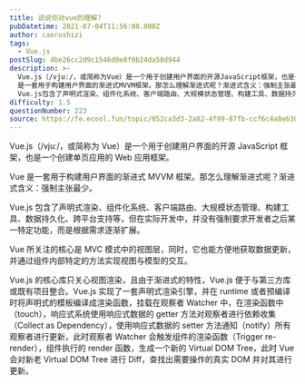 ```yaml
---
title: 说说你对vue的理解?
pubDatetime: 2021-07-04T11:56:08.000Z
author: caorushizi
tags:
  - Vue.js
postSlug: 4be26cc2d9c1546d0e0f0b24da50d944
description: >-
  Vue.js（/vjuː/，或简称为Vue）是一个用于创建用户界面的开源JavaScript框架，也是一个创建单页应用的Web应用框架。 Vue
  是一套用于构建用户界面的渐进式MVVM框架。那怎么理解渐进式呢？渐进式含义：强制主张最少。
  Vue.js包含了声明式渲染、组件化系统、客户端路由、大规模状态管理、构建工具、数据持久化、跨平台支持等，但在实际开发中，并没有强制要求开发者之后某一特定功能，而
difficulty: 1.5
questionNumber: 223
source: https://fe.ecool.fun/topic/052ca3d3-2a82-4f99-87fb-ccf6c4a8e630
---
```


Vue.js（/vjuː/，或简称为 Vue）是一个用于创建用户界面的开源 JavaScript 框架，也是一个创建单页应用的 Web 应用框架。

Vue 是一套用于构建用户界面的渐进式 MVVM 框架。那怎么理解渐进式呢？渐进式含义：强制主张最少。

Vue.js 包含了声明式渲染、组件化系统、客户端路由、大规模状态管理、构建工具、数据持久化、跨平台支持等，但在实际开发中，并没有强制要求开发者之后某一特定功能，而是根据需求逐渐扩展。

Vue 所关注的核心是 MVC 模式中的视图层，同时，它也能方便地获取数据更新，并通过组件内部特定的方法实现视图与模型的交互。

Vue.js 的核心库只关心视图渲染，且由于渐进式的特性，Vue.js 便于与第三方库或既有项目整合。Vue.js 实现了一套声明式渲染引擎，并在 runtime 或者预编译时将声明式的模板编译成渲染函数，挂载在观察者 Watcher 中，在渲染函数中（touch），响应式系统使用响应式数据的 getter 方法对观察者进行依赖收集（Collect as Dependency），使用响应式数据的 setter 方法通知（notify）所有观察者进行更新，此时观察者 Watcher 会触发组件的渲染函数（Trigger re-render），组件执行的 render 函数，生成一个新的 Virtual DOM Tree，此时 Vue 会对新老 Virtual DOM Tree 进行 Diff，查找出需要操作的真实 DOM 并对其进行更新。
